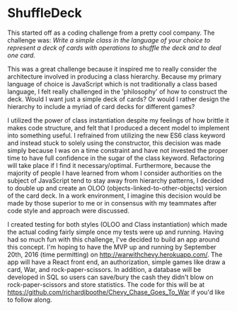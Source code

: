 # ShuffleDeck
This started off as a coding challenge from a pretty cool company. The challenge was:
*Write a simple class in the language of your choice to represent a deck of cards with operations to shuffle the deck and to deal one card.*

This was a great challenge because it inspired me to really consider the architecture involved in producing a class hierarchy. Because my primary language of choice is JavaScript which is not traditionally a class based language, I felt really challenged in the 'philosophy' of how to construct the deck. Would I want just a simple deck of cards? Or would I rather design the hierarchy to include a myriad of card decks for different games? 

I utilized the power of class instantiation despite my feelings of how brittle it makes code structure, and felt that I produced a decent model to implement into something useful. I refrained from utilizing the new ES6 class keyword and instead stuck to solely using the constructor, this decision was made simply because I was on a time constraint and have not invested the proper time to have full confidence in the sugar of the class keyword. Refactoring will take place if I find it necessary/optimal. Furthermore, because the majority of people I have learned from whom I consider authorities on the subject of JavaScript tend to stay away from hierarchy patterns, I decided to double up and create an OLOO (objects-linked-to-other-objects) version of the card deck. In a work environment, I imagine this decision would be made by those superior to me or in consensus with my teammates after code style and approach were discussed. 

I created testing for both styles (OLOO and Class instantiation) which made the actual coding fairly simple once my tests were up and running. Having had so much fun with this challenge, I've decided to build an app around this concept. I'm hoping to have the MVP up and running by September 20th, 2016 (time permitting) on http://warwithchevy.herokuapp.com/. The app will have a React front end, an authorization, simple games like draw a card, War, and rock-paper-scissors. In addition, a database will be developed in SQL so users can save/bury the cash they didn't blow on rock-paper-scissors and store statistics. The code for this will be at https://github.com/richardjboothe/Chevy_Chase_Goes_To_War if you'd like to follow along.
